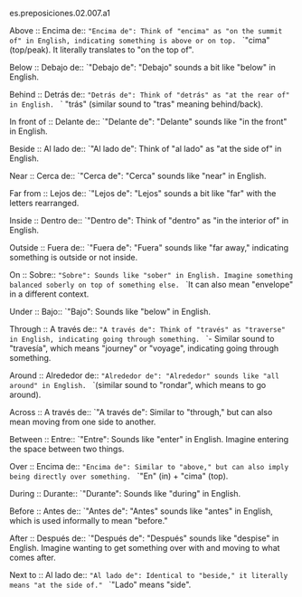 es.preposiciones.02.007.a1

Above :: Encima de::
`"Encima de": Think of "encima" as "on the summit of" in English, indicating something is above or on top.
`
`"cima" (top/peak). It literally translates to "on the top of".

Below :: Debajo de::
`"Debajo de": "Debajo" sounds a bit like "below" in English.

Behind :: Detrás de::
`"Detrás de": Think of "detrás" as "at the rear of" in English.
`
` "trás" (similar sound to "tras" meaning behind/back).

In front of :: Delante de::
`"Delante de": "Delante" sounds like "in the front" in English.

Beside :: Al lado de::
`"Al lado de": Think of "al lado" as "at the side of" in English.

Near :: Cerca de::
`"Cerca de": "Cerca" sounds like "near" in English.

Far from :: Lejos de::
`"Lejos de": "Lejos" sounds a bit like "far" with the letters rearranged.

Inside :: Dentro de::
`"Dentro de": Think of "dentro" as "in the interior of" in English.

Outside :: Fuera de::
`"Fuera de": "Fuera" sounds like "far away," indicating something is outside or not inside.

On :: Sobre::
`"Sobre": Sounds like "sober" in English. Imagine something balanced soberly on top of something else.
`
`It can also mean "envelope" in a different context.

Under :: Bajo::
`"Bajo": Sounds like "below" in English.

Through :: A través de::
`"A través de": Think of "través" as "traverse" in English, indicating going through something.
`
`- Similar sound to "travesía", which means "journey" or "voyage", indicating going through something.

Around :: Alrededor de::
`"Alrededor de": "Alrededor" sounds like "all around" in English.
`
`(similar sound to "rondar", which means to go around).

Across :: A través de::
`"A través de": Similar to "through," but can also mean moving from one side to another.

Between :: Entre::
`"Entre": Sounds like "enter" in English. Imagine entering the space between two things.

Over :: Encima de::
`"Encima de": Similar to "above," but can also imply being directly over something.
`
`"En" (in) + "cima" (top).

During :: Durante::
`"Durante": Sounds like "during" in English.

Before :: Antes de::
`"Antes de": "Antes" sounds like "antes" in English, which is used informally to mean "before."

After :: Después de::
`"Después de": "Después" sounds like "despise" in English. Imagine wanting to get something over with and moving to what comes after.

Next to :: Al lado de::
`"Al lado de": Identical to "beside," it literally means "at the side of."
`
`"Lado" means "side".